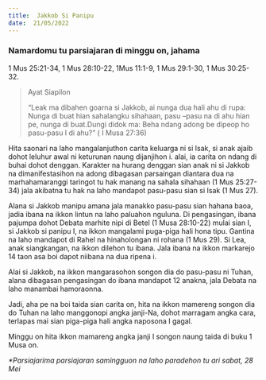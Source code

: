 ```yaml
---
title:  Jakkob Si Panipu
date:  21/05/2022
---
```


### Namardomu tu parsiajaran di minggu on, jahama
1 Mus 25:21-34, 1 Mus 28:10-22, 1Mus 11:1-9, 1 Mus 29:1-30, 1 Mus 30:25-32.

> <p>Ayat Siapilon</p>
> “Leak ma dibahen goarna si Jakkob, ai nunga dua hali ahu di rupa: Nunga di buat hian sahalangku sihahaan, pasu –pasu na di ahu hian pe, nunga di buat.Dungi didok ma: Beha ndang adong be dipeop ho pasu-pasu I di ahu?” ( I Musa 27:36)

Hita saonari na laho mangalanjuthon carita keluarga ni si Isak, si anak ajaib dohot leluhur awal ni keturunan naung dijanjihon i. alai, ia carita on ndang di buhai dohot denggan. Karakter na hurang denggan sian anak ni si Jakkob na dimanifestasihon na adong dibagasan parsaingan diantara dua na marhahamaranggi taringot tu hak manang na sahala sihahaan (1 Mus 25:27-34) jala akibatna tu hak na laho mandapot pasu-pasu sian si Isak (1 Mus 27).

Alana si Jakkob manipu amana jala manakko pasu-pasu sian hahana baoa, jadia ibana na ikkon lintun na laho paluahon nguluna. Di pengasingan, ibana pajumpa dohot Debata marhite nipi di Betel (1 Musa 28:10-22) mulai sian I, si Jakkob si panipu I, na ikkon mangalami puga-piga hali hona tipu. Gantina na laho mandapot di Rahel na hinaholongan ni rohana (1 Mus 29). Si Lea, anak siangkangan, na ikkon dilehon tu ibana. Jala ibana na ikkon markarejo 14 taon asa boi dapot niibana na dua ripena i.

Alai si Jakkob, na ikkon mangarasohon songon dia do pasu-pasu ni Tuhan, alana dibagasan pengasingan do ibana mandapot 12 anakna, jala Debata na laho manambai hamoraonna.

Jadi, aha pe na boi taida sian carita on, hita na ikkon mamereng songon dia do Tuhan na laho manggonopi angka janji-Na, dohot marragam angka cara, terlapas mai sian piga-piga hali angka naposona I gagal.

Minggu on hita ikkon mamareng angka janji I songon naung taida di buku 1 Musa on.

_*Parsiajarima parsiajaran samingguon na laho paradehon tu ari sabat, 28 Mei_